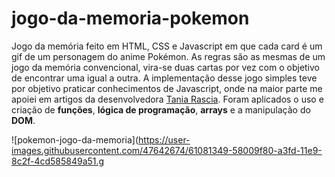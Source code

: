 # jogo-da-memoria-pokemon
Jogo da memória feito em HTML, CSS e Javascript em que cada card é um gif de um personagem do anime Pokémon. As regras são as mesmas de um jogo da memória convencional, vira-se duas cartas por vez com o objetivo de encontrar uma igual a outra. A implementação desse jogo simples teve por objetivo praticar conhecimentos de Javascript, onde na maior parte me apoiei em artigos da desenvolvedora [Tania Rascia](https://www.taniarascia.com/). Foram aplicados o uso e criação de **funções**, **lógica de programação**, **arrays** e a manipulação do **DOM**. 

![pokemon-jogo-da-memoria](https://user-images.githubusercontent.com/47642674/61081349-58009f80-a3fd-11e9-8c2f-4cd585849a51.g
